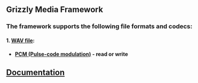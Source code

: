 ## Grizzly Media Framework 

### The framework supports the following file formats and codecs:
#### 1. [WAV file](https://en.wikipedia.org/wiki/WAV):
+ #### [PCM (Pulse-code modulation)](https://en.wikipedia.org/wiki/Pulse-code_modulation) - read or write

## [Documentation](https://ausf-software.github.io/product/grizzly-media-framework/doc/)